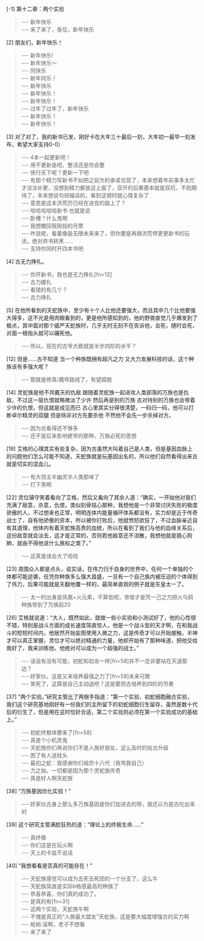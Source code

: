 
[-1] 第十二章：两个实验
>--- 新年快乐<br>
>--- 来了来了，各位，新年快乐<br>

[2] 朋友们，新年快乐！
>--- 新年快乐!<br>
>--- 新年快乐～<br>
>--- 同快乐<br>
>--- 新年同乐！<br>
>--- 新年快乐<br>
>--- 新年快乐！<br>
>--- 新年快乐！<br>
>--- 过年了过年了，新年快乐<br>
>--- 新年快乐！<br>
>--- 新年快乐！<br>

[3] 对了对了，我的新书已发，刚好卡在大年三十最后一刻，大年初一最早一刻发布，希望大家支持0-0）
>--- 4本一起更新吧！<br>
>--- 用不更新是吧，整活还是你会整<br>
>--- 侠行天下呢？更新一下吧<br>
>--- 有那个精力写新书不如把之前欠的承诺兑现了，本来想着年前事多太忙才没法补更，没想到精力都放这上面了，双开的后果基本就是双坑，不抱期待了，本来想说句祝福话的，看到这顿时就心情复杂了<br>
>--- 意思是这本洪荒历已经在进宫的路上了？<br>
>--- 哈哈哈哈哈新书 也就是说<br>
>--- 卧槽？什么鬼啊<br>
>--- 我想撤回我刚投的月票<br>
>--- 咋说呢，看着像是无限未来来了，但你要是再搞洪荒停更更新书的玩法，绝对弃书转黑……<br>
>--- 支持你同时开四本书吧<br>

[4] 古无力挣扎。
>--- 你开新书，我也是无力挣扎[fn=12]<br>
>--- 古力娜扎<br>
>--- 看错的有几个？<br>
>--- 古力挣扎<br>

[5] 在他所看到的天蛇族中，至少有十个人比他还要强大，而且其中几个比他要强大得多，这不光是用肉眼看到的，更是他所感知到的，他的野兽直觉几乎爆发到了极点，其中面对那个威严天蛇族时，几乎无时无刻不在告诉他，会死，随时会死，对面一根指头就可以碾死他。
>--- 所以，现在的古爷大致就是半步四阶的水平？<br>

[12] 但是……古不知道 当一个种族既拥有超凡之力 又大力发展科技的话，这个种族该有多强大呢？
>--- 那就是修真/魔导路线了，有望超脱<br>

[14] 灵蛇族是他不共戴天的仇敌 跟随着灵蛇族一起进攻人类部落的万族也是仇敌，不过这一层仇恨就略微淡了少许 然后再是别的万族 古对待别的万族也会带着少许的仇恨，但这就是成见而已 古心里其实分得很清楚，一码归一码，他可以打断卓尔精灵的双腿 但是除非对方先要杀他 不然他不会先一步杀掉对方。
>--- 因为古看得还不够多<br>
>--- 还不是后来影响姥爷的那种，万族必死的思想<br>

[19] 艾格的心理其实有些复杂，因为古虽然大叫着自己是人类，但是基因血脉上的问题他们怎么可能不知道，天蛇族就是玩基因出名的，所以他们自然看得出来古就是切实的混血儿。
>--- 有大领主半幽灵半人类那味了<br>
>--- 灯下黑啊<br>

[22] 灵位镇守笑着看向了艾格，然后又看向了其余人道：“确实，一开始他对我们充满了敌意，杀意，仇恨，类似刻骨铭心那种，我想他是一个非常讨厌失败的极度骄傲的人，不过想来也正常，明明连体内能量循环体系都没有，实力却是近于传奇战士了，自有他骄傲的资本，所以被你打败后，他就愤怒欲狂了，不过血脉亲近自有其道理，他体内有着天蛇族高贵的血统，所以在看到了我们与他的血缘关系后，这份敌意就会淡去，这才是正常的，否则若他敌意还不消散，我想他就是狼心狗肺，就由不得他说什么族权之类了。”
>--- 这真是误会大了哈哈<br>

[23] 周围众人都是点头，说实话，在伟力归于自身的世界中，任何一个单独的个体都可能逆袭，任凭你种族多么强大昌盛，一旦有一个自己族内被压迫的个体得到了伟力，后果可能就是天翻地覆一样的，最简单直观的例子就是东皇太一了。
>--- 太一的出身是凤凰+火元素，不算低吧，帝俊才是凭一己之力把火乌鸦种族带到了万族前20<br>

[26] 艾格就说道：“大人，既然如此，就做一些小实验和小测试好了，他的心性很不错，特别是战斗方面的成长速度简直惊人，他是一个战斗型的天才啊，在和我战斗的短短时间内，他居然开始妄图使用入微之力，这是传奇才可以开始接触，半神才可以真正掌握，灵位才可以绝对精通的力量，他却开始有了那种味道，把他交给我好了，我来训练他，他绝对可以成为一个超强的战士。”
>--- 话说有没有可能，初蛇和初龙一样[fn=58]并不一定非要站在天道那边？<br>
>--- 好家伙，这是又来培养最强之力了[fn=58]未来可欺<br>
>--- 笑死了，这算是自己主动送吧？这是要把古培养到四阶的节奏<br>

[37] “两个实验。”研究主管比了两根手指道：“第一个实验，初蛇细胞融合实验，我们这个研究基地刚好有一份我们的主所留下的初蛇细胞衍生留存，虽然是数十代后的衍生了，但是用在这时恰好合适，第二个实验则必须在第一个实验成功的基础上。”
>--- 初蛇终极体要来了[fn=58]<br>
>--- 真是个小机灵鬼<br>
>--- 天蛇族你们再说你们不是人族好朋友，这么及时的给古升级<br>
>--- 困了有人送枕头<br>
>--- 最初之蛇：我感谢你们祖宗十八代（我骂我自己）<br>
>--- 力之始，一切都是因为那个灵蛇族传奇<br>
>--- 真是好人啊天蛇族<br>

[38] “万族基因优化实验！”
>--- 好家伙古身上那么多万族基因是你们加进去的呀，我还以为是古吃出来的<br>

[39] 这个研究主管满脸狂热的道：“理论上的终极生命……”
>--- 真终极<br>
>--- 你们这是在玩火啊<br>
>--- 天上的卡兹不说话<br>

[40] “我想看看是否真的可能存在！”
>--- 天蛇族感觉可以成为去死去死团的一个分支了，这么牛<br>
>--- 天蛇族简直是实际b格感最高的种族了<br>
>--- 恭喜恭喜，你们真的成功了。<br>
>--- 是真的有[fn=31]<br>
>--- 这两个实验，天蛇族牛啊<br>
>--- 不愧是真正的“人族最大盟友”天蛇族，这是要大幅度增强古的实力啊<br>
>--- 蚯蚓:滚啊，老子不想看<br>
>--- 来了来了<br>
